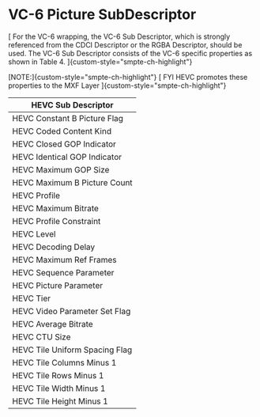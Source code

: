 # VC-6 Picture SubDescriptor

[
For the VC-6 wrapping, the VC-6 Sub Descriptor, which is strongly referenced from the CDCI Descriptor or the RGBA Descriptor, should be used.
The VC-6 Sub Descriptor consists of the VC-6 specific properties as shown in Table 4.
]{custom-style="smpte-ch-highlight"}

[NOTE:]{custom-style="smpte-ch-highlight"}
[ FYI HEVC promotes these properties to the MXF Layer ]{custom-style="smpte-ch-highlight"}

| HEVC Sub Descriptor              |
| ---------------------------------|
| HEVC Constant B Picture Flag     |
| HEVC Coded Content Kind          |
| HEVC Closed GOP Indicator        |
| HEVC Identical GOP Indicator     |
| HEVC Maximum GOP Size            |
| HEVC Maximum  B Picture Count    |
| HEVC Profile                     |
| HEVC Maximum Bitrate             |
| HEVC Profile Constraint          |
| HEVC Level                       |
| HEVC Decoding Delay              |
| HEVC Maximum Ref Frames          |
| HEVC Sequence Parameter          |
| HEVC Picture Parameter           |
| HEVC Tier                        |
| HEVC Video Parameter Set Flag    |
| HEVC Average Bitrate             |
| HEVC CTU Size                    |
| HEVC Tile Uniform Spacing Flag   |
| HEVC Tile Columns Minus 1        |
| HEVC Tile Rows Minus 1           |
| HEVC Tile Width Minus 1          |
| HEVC Tile Height Minus 1         |
